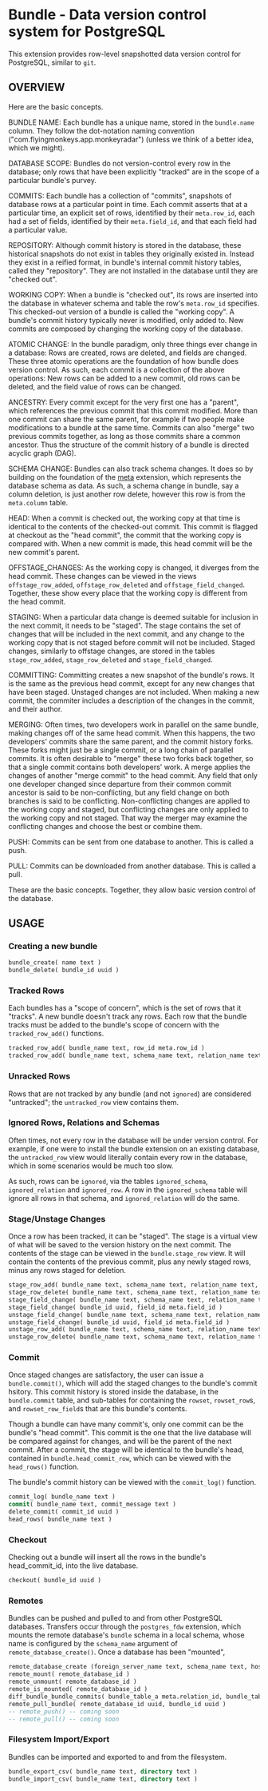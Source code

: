 # Bundle - Data version control system for PostgreSQL

This extension provides row-level snapshotted data version control for
PostgreSQL, similar to `git`.

## OVERVIEW

Here are the basic concepts.

BUNDLE NAME: Each bundle has a unique name, stored in the `bundle.name` column.
They follow the dot-notation naming convention
("com.flyingmonkeys.app.monkeyradar") (unless we think of a better idea, which
we might).

DATABASE SCOPE: Bundles do not version-control every row in the database; only
rows that have been explicitly "tracked" are in the scope of a particular
bundle's purvey.

COMMITS: Each bundle has a collection of "commits", snapshots of database rows
at a particular point in time.  Each commit asserts that at a particular time,
an explicit set of rows, identified by their `meta.row_id`, each had a set of
fields, identified by their `meta.field_id`, and that each field had a
particular value.

REPOSITORY:  Although commit history is stored in the database, these
historical snapshots do not exist in tables they originally existed in.
Instead they exist in a reified format, in bundle's internal commit history
tables, called they "repository".  They are not installed in the database until
they are "checked out".

WORKING COPY: When a bundle is "checked out", its rows are inserted into the
database in whatever schema and table the row's `meta.row_id` specifies.  This
checked-out version of a bundle is called the "working copy".  A bundle's
commit history typically never is modified, only added to.  New commits are
composed by changing the working copy of the database.  

ATOMIC CHANGE: In the bundle paradigm, only three things ever change in a
database:  Rows are created, rows are deleted, and fields are changed.  These
three atomic operations are the foundation of how bundle does version control.
As such, each commit is a collection of the above operations:  New rows can be
added to a new commit, old rows can be deleted, and the field value of rows can
be changed.

ANCESTRY: Every commit except for the very first one has a "parent", which
references the previous commit that this commit modified.  More than one commit
can share the same parent, for example if two people make modifications to a
bundle at the same time.  Commits can also "merge" two previous commits
together, as long as those commits share a common ancestor.  Thus the structure
of the commit history of a bundle is directed acyclic graph (DAG).

SCHEMA CHANGE: Bundles can also track schema changes.  It does so by building
on the foundation of the [meta](../meta) extension, which represents the
database schema as data.  As such, a schema change in bundle, say a column
deletion, is just another row delete, however this row is from the
`meta.column` table.

HEAD: When a commit is checked out, the working copy at that time is identical
to the contents of the checked-out commit.  This commit is flagged at checkout
as the "head commit", the commit that the working copy is compared with.  When
a new commit is made, this head commit will be the new commit's parent.

OFFSTAGE_CHANGES: As the working copy is changed, it diverges from the head
commit.  These changes can be viewed in the views `offstage_row_added`,
`offstage_row_deleted` and `offstage_field_changed`.  Together, these show
every place that the working copy is different from the head commit.

STAGING: When a particular data change is deemed suitable for inclusion in the
next commit, it needs to be "staged".  The stage contains the set of changes
that will be included in the next commit, and any change to the working copy
that is not staged before commit will not be included.  Staged changes,
similarly to offstage changes, are stored in the tables `stage_row_added`,
`stage_row_deleted` and `stage_field_changed`.

COMMITTING: Committing creates a new snapshot of the bundle's rows.  It is the
same as the previous head commit, except for any new changes that have been
staged.  Unstaged changes are not included.  When making a new commit, the
commiter includes a description of the changes in the commit, and their author.

MERGING: Often times, two developers work in parallel on the same bundle,
making changes off of the same head commit.  When this happens, the two
developers' commits share the same parent, and the commit history forks.  These
forks might just be a single commit, or a long chain of parallel commits.  It
is often desirable to "merge" these two forks back together, so that a single
commit contains both developers' work.  A merge applies the changes of another
"merge commit" to the head commit.  Any field that only one developer changed
since departure from their common commit ancestor is said to be
non-conflicting, but any field change on both branches is said to be
conflicting.  Non-conflicting changes are applied to the working copy and
staged, but conflicting changes are only applied to the working copy and not
staged.  That way the merger may examine the conflicting changes and choose the
best or combine them.

PUSH: Commits can be sent from one database to another.  This is called a push.

PULL: Commits can be downloaded from another database.  This is called a pull.

These are the basic concepts.  Together, they allow basic version control of
the database.

## USAGE

### Creating a new bundle

```sql
bundle_create( name text )
bundle_delete( bundle_id uuid )
```

### Tracked Rows

Each bundles has a "scope of concern", which is the set of rows that it
"tracks".  A new bundle doesn't track any rows.  Each row that the bundle
tracks must be added to the bundle's scope of concern with the
`tracked_row_add()` functions.

```sql
tracked_row_add( bundle_name text, row_id meta.row_id )
tracked_row_add( bundle_name text, schema_name text, relation_name text, pk_column_name text, pk_value text )
```

### Unracked Rows

Rows that are not tracked by any bundle (and not `ignored`) are considered
"untracked"; the `untracked_row` view contains them.

### Ignored Rows, Relations and Schemas

Often times, not every row in the database will be under version control.  For
example, if one were to install the bundle extension on an existing database,
the `untracked_row` view would literally contain every row in the database,
which in some scenarios would be much too slow.

As such, rows can be `ignored`, via the tables `ignored_schema`,
`ignored_relation` and `ignored_row`.  A row in the `ignored_schema` table will
ignore all rows in that schema, and `ignored_relation` will do the same.

### Stage/Unstage Changes

Once a row has been tracked, it can be "staged".  The stage is a virtual view
of what will be saved to the version history on the next commit.  The contents
of the stage can be viewed in the `bundle.stage_row` view.  It will contain the
contents of the previous commit, plus any newly staged rows, minus any rows
staged for deletion.

```sql
stage_row_add( bundle_name text, schema_name text, relation_name text, pk_column_name text, pk_value text )
stage_row_delete( bundle_name text, schema_name text, relation_name text, pk_column_name text, pk_value text )
stage_field_change( bundle_name text, schema_name text, relation_name text, pk_column_name text, pk_value text, column_name )
stage_field_change( bundle_id uuid, field_id meta.field_id )
unstage_field_change( bundle_name text, schema_name text, relation_name text, pk_column_name text, pk_value text, column_name )
unstage_field_change( bundle_id uuid, field_id meta.field_id )
unstage_row_add( bundle_name text, schema_name text, relation_name text, pk_column_name text, pk_value text )
unstage_row_delete( bundle_name text, schema_name text, relation_name text, pk_column_name text, pk_value text )
```

### Commit

Once staged changes are satisfactory, the user can issue a `bundle.commit()`,
which will add the staged changes to the bundle's commit hsitory.  This commit
history is stored inside the database, in the `bundle.commit` table, and
sub-tables for containing the `rowset`, `rowset_row`s, and `rowset_row_field`s
that are this bundle's contents.  

Though a bundle can have many commit's, only one commit can be the bundle's
"head commit".  This commit is the one that the live database will be compared
against for changes, and will be the parent of the next commit.  After a
commit, the stage will be identical to the bundle's head, contained in
`bundle.head_commit_row`, which can be viewed with the `head_rows()` function.

The bundle's commit history can be viewed with the `commit_log()` function.

```sql
commit_log( bundle_name text )
commit( bundle_name text, commit_message text )
delete_commit( commit_id uuid )
head_rows( bundle_name text )
```

### Checkout

Checking out a bundle will insert all the rows in the bundle's head_commit_id,
into the live database.

```sql
checkout( bundle_id uuid )
```

### Remotes

Bundles can be pushed and pulled to and from other PostgreSQL databases.
Transfers occur through the `postgres_fdw` extension, which mounts the remote
database's `bundle` schema in a local schema, whose name is configured by the
`schema_name` argument of `remote_database_create()`.   Once a database has
been "mounted", 

```sql
remote_database_create (foreign_server_name text, schema_name text, host text, port integer, dbname text, username text, password text)
remote_mount( remote_database_id )
remote_unmount( remote_database_id )
remote_is_mounted( remote_database_id )
diff_bundle_bundle_commits( bundle_table_a meta.relation_id, bundle_table_b relation_id meta.relation_id )
remote_pull_bundle( remote_database_id uuid, bundle_id uuid )
-- remote_push() -- coming soon
-- remote_pull() -- coming soon
```
### Filesystem Import/Export

Bundles can be imported and exported to and from the filesystem.

```sql
bundle_export_csv( bundle_name text, directory text )
bundle_import_csv( bundle_name text, directory text )
```
